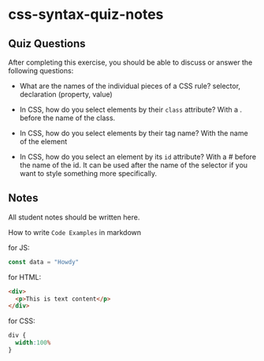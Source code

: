 # css-syntax-quiz-notes

## Quiz Questions

After completing this exercise, you should be able to discuss or answer the following questions:

- What are the names of the individual pieces of a CSS rule?
selector, declaration (property, value)

- In CSS, how do you select elements by their `class` attribute?
With a . before the name of the class.

- In CSS, how do you select elements by their tag name?
With the name of the element

- In CSS, how do you select an element by its `id` attribute?
With a # before the name of the id. It can be used after the name of the selector if you want to style something more specifically.

## Notes

All student notes should be written here.


How to write `Code Examples` in markdown

for JS:
```javascript
const data = "Howdy"
```

for HTML:
```html
<div>
  <p>This is text content</p>
</div>
```

for CSS:
```css
div {
  width:100%
}
```
